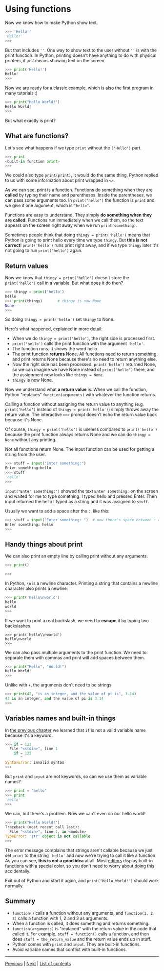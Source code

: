 # Using functions

Now we know how to make Python show text.

```python
>>> 'Hello!'
'Hello!'
>>>
```

But that includes `''`. One way to show text to the user without `''`
is with the print function. In Python, printing doesn't have anything
to do with physical printers, it just means showing text on the screen.

```python
>>> print('Hello!')
Hello!
>>>
```

Now we are ready for a classic example, which is also the first program
in many tutorials :)

```python
>>> print("Hello World!")
Hello World!
>>>
```

But what exactly is print?

## What are functions?

Let's see what happens if we type `print` without the `('Hello')` part.

```python
>>> print
<built-in function print>
>>>
```

We could also type `print(print)`, it would do the same thing. Python
replied to us with some information about print wrapped in `<>`.

As we can see, print is a function. Functions do something when they are
**called** by typing their name and parentheses. Inside the
parentheses, we can pass some arguments too. In `print("hello")` the
function is `print` and we give it one argument, which is `"hello"`.

Functions are easy to understand, They simply **do something when they
are called**. Functions run immediately when we call them, so the
text appears on the screen right away when we run `print(something)`.

Sometimes people think that doing `thingy = print('hello')` means that
Python is going to print hello every time we type `thingy`. But **this
is not correct**! `print('hello')` runs print right away, and if we
type `thingy` later it's not going to run `print('hello')` again.

## Return values

Now we know that `thingy = print('hello')` doesn't store the
`print('hello')` call in a variable. But what does it do then?

```python
>>> thingy = print('hello')
hello
>>> print(thingy)       # thingy is now None
None
>>>
```

So doing `thingy = print('hello')` set `thingy` to None.

Here's what happened, explained in more detail:

- When we do `thingy = print('hello')`, the right side is processed
    first.
- `print('hello')` calls the print function with the argument
    `'hello'`.
- The function runs. It shows the word hello.
- The print function **returns** None. All functions need to return
    something, and print returns None because there's no need to return
    anything else.
- Now the right side has been processed. `print('hello')` returned
    None, so we can imagine we have None instead of `print('hello')`
    there, and the assignment now looks like `thingy = None`.
- `thingy` is now None.

Now we understand what **a return value** is. When we call the
function, Python "replaces" `function(arguments)` with whatever the
function returns.

Calling a function without assigning the return value to anything (e.g.
`print('hello')` instead of `thingy = print('hello')`) simply throws away
the return value. The interactive `>>>` prompt doesn't echo the return
value back because it's None.

Of course, `thingy = print('hello')` is useless compared to `print('hello')`
because the print function always returns None and we can do `thingy = None`
without any printing.

Not all functions return None. The input function can be used for
getting a string from the user.

```python
>>> stuff = input("Enter something:")
Enter something:hello
>>> stuff
'hello'
>>>
```

`input("Enter something:")` showed the text `Enter something:` on the
screen and waited for me to type something. I typed hello and pressed
Enter. Then input returned the hello I typed as a string and it was
assigned to `stuff`.

Usually we want to add a space after the `:`, like this:

```python
>>> stuff = input("Enter something: ")  # now there's space between : and where i type
Enter something: hello
>>>
```

## Handy things about print

We can also print an empty line by calling print without any
arguments.

```python
>>> print()

>>>
```

In Python, `\n` is a newline character. Printing a string that contains
a newline character also prints a newline:

```python
>>> print('hello\nworld')
hello
world
>>>
```

If we want to print a real backslash, we need to **escape** it by typing
two backslashes.

[comment]: # (For some reason, GitHub's syntax highlighting doesn't)
[comment]: # (work here.)

    >>> print('hello\\nworld')
    hello\nworld
    >>>

We can also pass multiple arguments to the print function. We need to
separate them with commas and print will add spaces between them.

```python
>>> print("Hello", "World!")
Hello World!
>>>
```

Unlike with `+`, the arguments don't need to be strings.

```python
>>> print(42, "is an integer, and the value of pi is", 3.14)
42 is an integer, and the value of pi is 3.14
>>>
```

## Variables names and built-in things

In [the previous chapter](variables.md) we learned that `if` is not a
valid variable name because it's a keyword.

```python
>>> if = 123
  File "<stdin>", line 1
    if = 123
       ^
SyntaxError: invalid syntax
>>>
```

But `print` and `input` are not keywords, so can we use them as
variable names?

```python
>>> print = "hello"
>>> print
'hello'
>>>
```

We can, but there's a problem. Now we can't even do our hello world!

```python
>>> print("Hello World!")
Traceback (most recent call last):
  File "<stdin>", line 1, in <module>
TypeError: 'str' object is not callable
>>>
```

The error message complains that strings aren't callable because we just
set `print` to the string `'hello'` and now we're trying to call it like
a function. As you can see, **this is not a good idea** at all. Most
[editors](editor-setup.md) display built-in functions with a special
color, so you don't need to worry about doing this accidentally.

Exit out of Python and start it again, and `print("Hello World!")`
should work normally.

## Summary

- `function()` calls a function without any arguments, and
    `function(1, 2, 3)` calls a function with 1, 2 and 3 as arguments.
- When a function is called, it does something and returns something.
- `function(arguments)` is "replaced" with the return value in the code
    that called it. For example, `stuff = function()` calls a function,
    and then does `stuff = the_return_value` and the return value ends
    up in stuff.
- Python comes with `print` and `input`. They are built-in functions.
- Avoid variable names that conflict with built-in functions.

***

[Previous](variables.md) | [Next](editor-setup.md) |
[List of contents](../README.md#basics)
